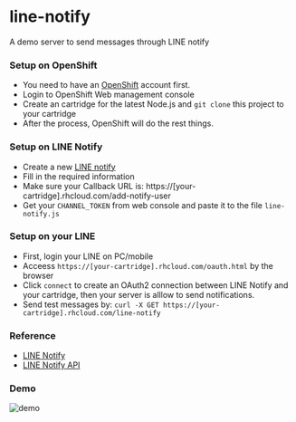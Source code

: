 # line-notify
A demo server to send messages through LINE notify 

### Setup on OpenShift
 - You need to have an [OpenShift](https://www.openshift.com/) account first. 
 - Login to OpenShift Web management console 
 - Create an cartridge for the latest Node.js and `git clone` this project to your cartridge
 - After the process, OpenShift will do the rest things.

### Setup on LINE Notify 
 - Create a new [LINE notify](https://notify-bot.line.me/my/services/new) 
 - Fill in the required information
 - Make sure your Callback URL is: https://[your-cartridge].rhcloud.com/add-notify-user
 - Get your `CHANNEL_TOKEN` from web console and paste it to the file `line-notify.js` 

### Setup on your LINE
 - First, login your LINE on PC/mobile
 - Acceess `https://[your-cartridge].rhcloud.com/oauth.html` by the browser
 - Click `connect` to create an OAuth2 connection between LINE Notify and your cartridge, then your server is alllow to send notifications. 
 - Send test messages by: `curl -X GET https://[your-cartridge].rhcloud.com/line-notify` 

### Reference
 - [LINE Notify](https://notify-bot.line.me/en/)
 - [LINE Notify API](https://notify-bot.line.me/doc/en/)

### Demo
 ![demo](https://github.com/calmelated/line-notify/blob/master/line-notify.jpg?raw=true)
 
